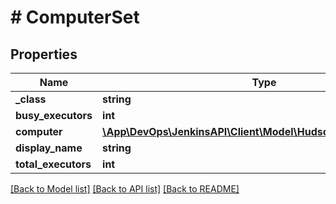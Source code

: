 # # ComputerSet

## Properties

Name | Type | Description | Notes
------------ | ------------- | ------------- | -------------
**_class** | **string** |  | [optional]
**busy_executors** | **int** |  | [optional]
**computer** | [**\App\DevOps\JenkinsAPI\Client\Model\HudsonMasterComputer[]**](HudsonMasterComputer.md) |  | [optional]
**display_name** | **string** |  | [optional]
**total_executors** | **int** |  | [optional]

[[Back to Model list]](../../README.md#models) [[Back to API list]](../../README.md#endpoints) [[Back to README]](../../README.md)
